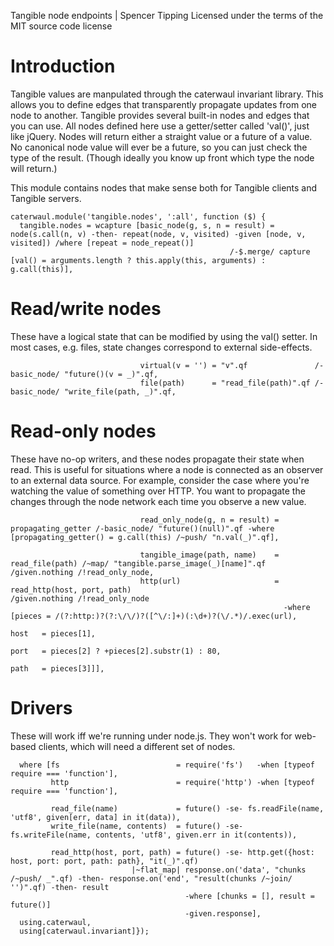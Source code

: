 Tangible node endpoints | Spencer Tipping
Licensed under the terms of the MIT source code license

# Introduction

Tangible values are manpulated through the caterwaul invariant library. This allows you to define edges that transparently propagate updates from one node to another. Tangible provides several
built-in nodes and edges that you can use. All nodes defined here use a getter/setter called 'val()', just like jQuery. Nodes will return either a straight value or a future of a value. No
canonical node value will ever be a future, so you can just check the type of the result. (Though ideally you know up front which type the node will return.)

This module contains nodes that make sense both for Tangible clients and Tangible servers.

    caterwaul.module('tangible.nodes', ':all', function ($) {
      tangible.nodes = wcapture [basic_node(g, s, n = result) = node(s.call(n, v) -then- repeat(node, v, visited) -given [node, v, visited]) /where [repeat = node_repeat()]
                                                     /-$.merge/ capture [val() = arguments.length ? this.apply(this, arguments) : g.call(this)],

# Read/write nodes

These have a logical state that can be modified by using the val() setter. In most cases, e.g. files, state changes correspond to external side-effects.

                                 virtual(v = '') = "v".qf               /-basic_node/ "future()(v = _)".qf,
                                 file(path)      = "read_file(path)".qf /-basic_node/ "write_file(path, _)".qf,

# Read-only nodes

These have no-op writers, and these nodes propagate their state when read. This is useful for situations where a node is connected as an observer to an external data source. For example,
consider the case where you're watching the value of something over HTTP. You want to propagate the changes through the node network each time you observe a new value.

                                 read_only_node(g, n = result) = propagating_getter /-basic_node/ "future()(null)".qf -where [propagating_getter() = g.call(this) /~push/ "n.val(_)".qf],

                                 tangible_image(path, name)    = read_file(path) /~map/ "tangible.parse_image(_)[name]".qf /given.nothing /!read_only_node,
                                 http(url)                     = read_http(host, port, path)                               /given.nothing /!read_only_node
                                                                 -where [pieces = /(?:http:)?(?:\/\/)?([^\/:]+)(:\d+)?(\/.*)/.exec(url),
                                                                         host   = pieces[1],
                                                                         port   = pieces[2] ? +pieces[2].substr(1) : 80,
                                                                         path   = pieces[3]]],

# Drivers

These will work iff we're running under node.js. They won't work for web-based clients, which will need a different set of nodes.

      where [fs                          = require('fs')   -when [typeof require === 'function'],
             http                        = require('http') -when [typeof require === 'function'],

             read_file(name)             = future() -se- fs.readFile(name, 'utf8', given[err, data] in it(data)),
             write_file(name, contents)  = future() -se- fs.writeFile(name, contents, 'utf8', given.err in it(contents)),

             read_http(host, port, path) = future() -se- http.get({host: host, port: port, path: path}, "it(_)".qf)
                               |~flat_map| response.on('data', "chunks /~push/ _".qf) -then- response.on('end', "result(chunks /~join/ '')".qf) -then- result
                                           -where [chunks = [], result = future()]
                                           -given.response],
      using.caterwaul,
      using[caterwaul.invariant]});